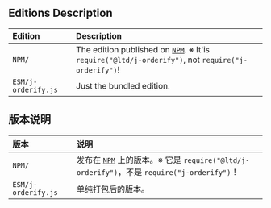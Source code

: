 ﻿
## Editions Description

| Edition             | Description                                                                                                   |
|:--------------------|:--------------------------------------------------------------------------------------------------------------|
| `NPM/`              | The edition published on [`NPM`][NPM-en]. ※ It'is `require("@ltd/j-orderify")`, not `require("j-orderify")`! |
| `ESM/j-orderify.js` | Just the bundled edition.                                                                                     |

[NPM-en]: https://www.npmjs.com/package/@ltd/j-orderify "Node Package Manager"

## 版本说明

| 版本                | 说明                                                                                                          |
|:--------------------|:--------------------------------------------------------------------------------------------------------------|
| `NPM/`              | 发布在 [`NPM`][NPM-zhs] 上的版本。※ 它是 `require("@ltd/j-orderify")`，不是 `require("j-orderify")`！        |
| `ESM/j-orderify.js` | 单纯打包后的版本。                                                                                            |

[NPM-zhs]: https://www.npmjs.com/package/@ltd/j-orderify "Node 包管理器"
